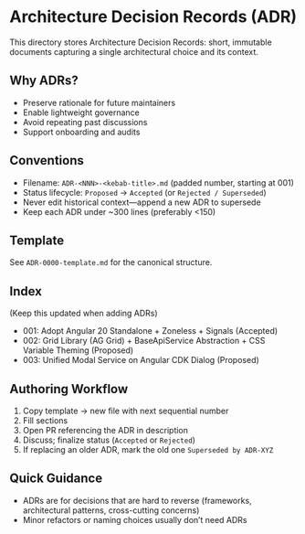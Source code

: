 # Architecture Decision Records (ADR)

This directory stores Architecture Decision Records: short, immutable documents capturing a single architectural choice and its context.

## Why ADRs?
- Preserve rationale for future maintainers
- Enable lightweight governance
- Avoid repeating past discussions
- Support onboarding and audits

## Conventions
- Filename: `ADR-<NNN>-<kebab-title>.md` (padded number, starting at 001)
- Status lifecycle: `Proposed` -> `Accepted` (or `Rejected / Superseded`)
- Never edit historical context—append a new ADR to supersede
- Keep each ADR under ~300 lines (preferably <150)

## Template
See `ADR-0000-template.md` for the canonical structure.

## Index
(Keep this updated when adding ADRs)  
- 001: Adopt Angular 20 Standalone + Zoneless + Signals (Accepted)
- 002: Grid Library (AG Grid) + BaseApiService Abstraction + CSS Variable Theming (Proposed)
- 003: Unified Modal Service on Angular CDK Dialog (Proposed)

## Authoring Workflow
1. Copy template -> new file with next sequential number
2. Fill sections
3. Open PR referencing the ADR in description
4. Discuss; finalize status (`Accepted` or `Rejected`)
5. If replacing an older ADR, mark the old one `Superseded by ADR-XYZ`

## Quick Guidance
- ADRs are for decisions that are hard to reverse (frameworks, architectural patterns, cross-cutting concerns)
- Minor refactors or naming choices usually don’t need ADRs

